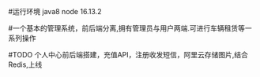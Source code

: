 #运行环境
java8         node 16.13.2


#一个基本的管理系统，前后端分离,拥有管理员与用户两端.可进行车辆租赁等一系列操作



#TODO
个人中心前后端搭建，充值API，注册收发短信，阿里云存储图片,结合Redis,上线

